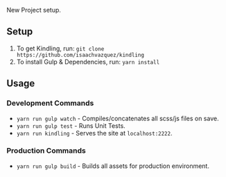 New Project setup.


## Setup
1. To get Kindling, run: `git clone https://github.com/isaachvazquez/kindling`
2. To install Gulp & Dependencies, run: `yarn install`


## Usage

### Development Commands
* `yarn run gulp watch` - Compiles/concatenates all scss/js files on save.
* `yarn run gulp test` - Runs Unit Tests.
* `yarn run kindling` - Serves the site at `localhost:2222`.

### Production Commands
* `yarn run gulp build` - Builds all assets for production environment.
